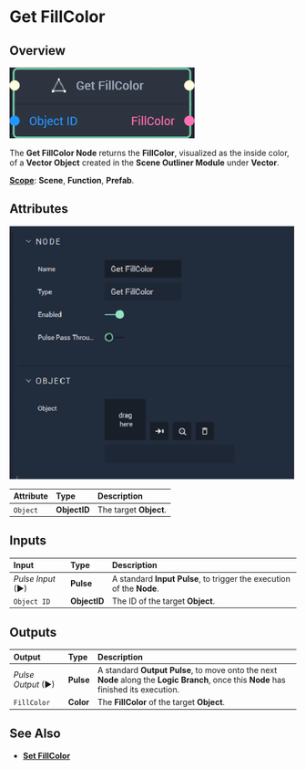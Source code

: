 # Get FillColor

## Overview

![The Get FillColor Node.](../../../.gitbook/assets/getfillcolornode20241.png)

The **Get FillColor Node** returns the **FillColor**, visualized as the inside color, of a **Vector Object** created in the **Scene Outliner Module** under **Vector**.

[**Scope**](../../overview.md#scopes): **Scene**, **Function**, **Prefab**.

## Attributes

![The Get FillColor Node Attributes.](../../../.gitbook/assets/node-get-fillcolor-attr.png)

| Attribute | Type | Description |
| :--- | :--- | :--- |
| `Object` | **ObjectID** | The target **Object**. |

## Inputs

| Input | Type | Description |
| :--- | :--- | :--- |
| _Pulse Input_ \(►\) | **Pulse** | A standard **Input Pulse**, to trigger the execution of the **Node**. |
| `Object ID` | **ObjectID** | The ID of the target **Object**. |

## Outputs

| Output | Type | Description |
| :--- | :--- | :--- |
| _Pulse Output_ \(►\) | **Pulse** | A standard **Output Pulse**, to move onto the next **Node** along the **Logic Branch**, once this **Node** has finished its execution. |
| `FillColor` | **Color** | The **FillColor** of the target **Object**. |

## See Also

* [**Set FillColor**](setfillcolor.md)

